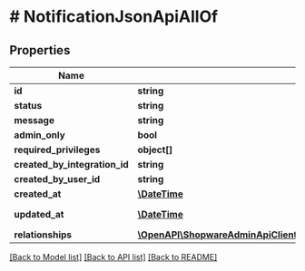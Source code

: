 # # NotificationJsonApiAllOf

## Properties

Name | Type | Description | Notes
------------ | ------------- | ------------- | -------------
**id** | **string** |  | [optional]
**status** | **string** |  |
**message** | **string** |  |
**admin_only** | **bool** |  | [optional]
**required_privileges** | **object[]** |  | [optional]
**created_by_integration_id** | **string** |  | [optional]
**created_by_user_id** | **string** |  | [optional]
**created_at** | [**\DateTime**](\DateTime.md) |  | [readonly]
**updated_at** | [**\DateTime**](\DateTime.md) |  | [optional] [readonly]
**relationships** | [**\OpenAPI\ShopwareAdminApiClient\Model\NotificationJsonApiAllOfRelationships**](NotificationJsonApiAllOfRelationships.md) |  | [optional]

[[Back to Model list]](../../README.md#models) [[Back to API list]](../../README.md#endpoints) [[Back to README]](../../README.md)
